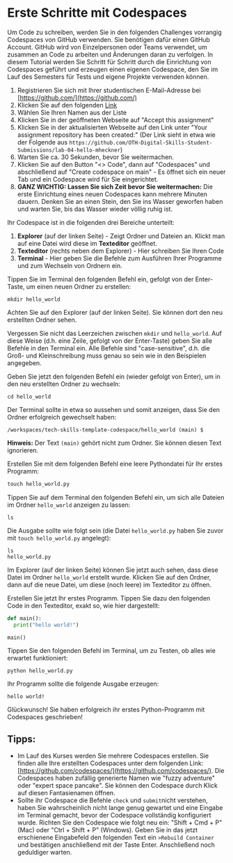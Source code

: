 # Erste Schritte mit Codespaces
Um Code zu schreiben, werden Sie in den folgenden Challenges vorrangig Codespaces von GitHub verwenden. Sie benötigen dafür einen GitHub Account. GitHub wird von Einzelpersonen oder Teams verwendet, um zusammen an Code zu arbeiten und Änderungen daran zu verfolgen. In diesem Tutorial werden Sie Schritt für Schritt durch die Einrichtung von Codespaces geführt und erzeugen einen eigenen Codespace, den Sie im Lauf des Semesters für Tests und eigene Projekte verwenden können.

1. Registrieren Sie sich mit Ihrer studentischen E-Mail-Adresse bei [https://github.com/](https://github.com/)
2. Klicken Sie auf den folgenden [Link](https://classroom.github.com/a/aUH65Zhn)
3. Wählen Sie Ihren Namen aus der Liste
4. Klicken Sie in der geöffneten Webseite auf "Accept this assignment"
5. Klicken Sie in der aktualisierten Webseite auf den Link unter "Your assignment repository has been created:" (Der Link sieht in etwa wie der Folgende aus ```https://github.com/OTH-Digital-Skills-Student-Submissions/lab-04-hello-mheckner```)
6. Warten Sie ca. 30 Sekunden, bevor Sie weitermachen.
7. Klicken Sie auf den Button "<> Code", dann auf "Codespaces" und abschließend auf "Create codespace on main" - Es öffnet sich ein neuer Tab und ein Codespace wird für Sie eingerichtet.
8. **GANZ WICHTIG: Lassen Sie sich Zeit bevor Sie weitermachen:** Die erste Einrichtung eines neuen Codespaces kann mehrere Minuten dauern. Denken Sie an einen Stein, den Sie ins Wasser geworfen haben und warten Sie, bis das Wasser wieder völlig ruhig ist.

Ihr Codespace ist in die folgenden drei Bereiche unterteilt:

1. **Explorer** (auf der linken Seite) - Zeigt Ordner und Dateien an. Klickt man auf eine Datei wird diese im **Texteditor** geöffnet.
2. **Texteditor** (rechts neben dem Explorer) - Hier schreiben Sie Ihren Code
3. **Terminal** - Hier geben Sie die Befehle zum Ausführen Ihrer Programme und zum Wechseln von Ordnern ein.

Tippen Sie im Terminal den folgenden Befehl ein, gefolgt von der Enter-Taste, um einen neuen Ordner zu erstellen:

~~~shell
mkdir hello_world
~~~

Achten Sie auf den Explorer (auf der linken Seite). Sie können dort den neu erstellten Ordner sehen.

Vergessen Sie nicht das Leerzeichen zwischen ```mkdir``` und ```hello_world```. Auf diese Weise (d.h. eine Zeile, gefolgt von der Enter-Taste) geben Sie alle Befehle in den Terminal ein. Alle Befehle sind "case-sensitive", d.h. die Groß- und Kleinschreibung muss genau so sein wie in den Beispielen angegeben.

Geben Sie jetzt den folgenden Befehl ein (wieder gefolgt von Enter), um in den neu erstellten Ordner zu wechseln:

~~~shell
cd hello_world
~~~

Der Terminal sollte in etwa so aussehen und somit anzeigen, dass Sie den Ordner erfolgreich gewechselt haben:

~~~shell
/workspaces/tech-skills-template-codespace/hello_world (main) $
~~~

**Hinweis:** Der Text ```(main)``` gehört nicht zum Ordner. Sie können diesen Text ignorieren.

Erstellen Sie mit dem folgenden Befehl eine leere Pythondatei für Ihr erstes Programm:

~~~python
touch hello_world.py	
~~~

Tippen Sie auf dem Terminal den folgenden Befehl ein, um sich alle Dateien im Ordner ```hello_world``` anzeigen zu lassen:

~~~shell
ls
~~~

Die Ausgabe sollte wie folgt sein (die Datei ```hello_world.py``` haben Sie zuvor mit ```touch hello_world.py``` angelegt):

~~~shell
ls
hello_world.py
~~~

Im Explorer (auf der linken Seite) können Sie jetzt auch sehen, dass diese Datei im Ordner ```hello_world``` erstellt wurde. Klicken Sie auf den Ordner, dann auf die neue Datei, um diese (noch leere) im Texteditor zu öffnen.

Erstellen Sie jetzt Ihr erstes Programm. Tippen Sie dazu den folgenden Code in den Texteditor, exakt so, wie hier dargestellt:

~~~python
def main():
  print("hello world!")

main()
~~~

Tippen Sie den folgenden Befehl im Terminal, um zu Testen, ob alles wie erwartet funktioniert:

~~~shell
python hello_world.py 
~~~

Ihr Programm sollte die folgende Ausgabe erzeugen:

~~~shell
hello world!
~~~

Glückwunsch! Sie haben erfolgreich ihr erstes Python-Programm mit Codespaces geschrieben!

## Tipps:
* Im Lauf des Kurses werden Sie mehrere Codespaces erstellen. Sie finden alle Ihre erstellten Codespaces unter dem folgenden Link: [https://github.com/codespaces/](https://github.com/codespaces/). Die Codespaces haben zufällig generierte Namen wie "fuzzy adventure" oder "expert space pancake". Sie können den Codespace durch Klick auf diesen Fantasienamen öffnen.
* Sollte ihr Codespace die Befehle ```check``` und ```submit```nicht verstehen, haben Sie wahrscheinlich nicht lange genug gewartet und eine Eingabe im Terminal gemacht, bevor der Codespace vollständig konfiguriert wurde. Richten Sie den Codespace wie folgt neu ein: "Shift + Cmd + P" (Mac) oder "Ctrl + Shift + P" (Windows). Geben Sie in das jetzt erschienene Eingabefeld den folgenden Text ein ```>Rebuild Container``` und bestätigen anschließend mit der Taste Enter. Anschließend noch geduldiger warten.
